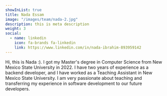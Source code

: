 ```yaml
---
showInList: true
title: Nada Essam
image: "/images/team/nada-2.jpg"
description: this is meta description
weight: 3
social:
  - name: linkedin
    icon: fa-brands fa-linkedin
    link: https://www.linkedin.com/in/nada-ibrahim-893959142
---
```


Hi, this is Nada :). I got my Master's degree in Computer Science from New Mexico State University in 2022. I have two years of experience as a backend developer, and I have worked as a Teaching Assistant in New Mexico State University. I am very passionate about teaching and transferring my experience in software development to our future developers.

